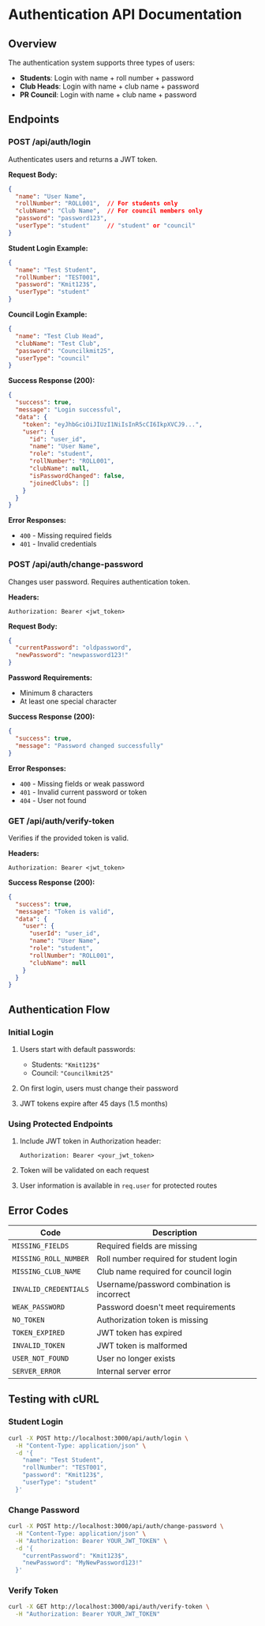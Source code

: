 # Authentication API Documentation

## Overview

The authentication system supports three types of users:
- **Students**: Login with name + roll number + password
- **Club Heads**: Login with name + club name + password  
- **PR Council**: Login with name + club name + password

## Endpoints

### POST /api/auth/login

Authenticates users and returns a JWT token.

**Request Body:**
```json
{
  "name": "User Name",
  "rollNumber": "ROLL001",  // For students only
  "clubName": "Club Name",  // For council members only
  "password": "password123",
  "userType": "student"     // "student" or "council"
}
```

**Student Login Example:**
```json
{
  "name": "Test Student",
  "rollNumber": "TEST001",
  "password": "Kmit123$",
  "userType": "student"
}
```

**Council Login Example:**
```json
{
  "name": "Test Club Head",
  "clubName": "Test Club",
  "password": "Councilkmit25",
  "userType": "council"
}
```

**Success Response (200):**
```json
{
  "success": true,
  "message": "Login successful",
  "data": {
    "token": "eyJhbGciOiJIUzI1NiIsInR5cCI6IkpXVCJ9...",
    "user": {
      "id": "user_id",
      "name": "User Name",
      "role": "student",
      "rollNumber": "ROLL001",
      "clubName": null,
      "isPasswordChanged": false,
      "joinedClubs": []
    }
  }
}
```

**Error Responses:**
- `400` - Missing required fields
- `401` - Invalid credentials

### POST /api/auth/change-password

Changes user password. Requires authentication token.

**Headers:**
```
Authorization: Bearer <jwt_token>
```

**Request Body:**
```json
{
  "currentPassword": "oldpassword",
  "newPassword": "newpassword123!"
}
```

**Password Requirements:**
- Minimum 8 characters
- At least one special character

**Success Response (200):**
```json
{
  "success": true,
  "message": "Password changed successfully"
}
```

**Error Responses:**
- `400` - Missing fields or weak password
- `401` - Invalid current password or token
- `404` - User not found

### GET /api/auth/verify-token

Verifies if the provided token is valid.

**Headers:**
```
Authorization: Bearer <jwt_token>
```

**Success Response (200):**
```json
{
  "success": true,
  "message": "Token is valid",
  "data": {
    "user": {
      "userId": "user_id",
      "name": "User Name",
      "role": "student",
      "rollNumber": "ROLL001",
      "clubName": null
    }
  }
}
```

## Authentication Flow

### Initial Login
1. Users start with default passwords:
   - Students: `"Kmit123$"`
   - Council: `"Councilkmit25"`

2. On first login, users must change their password

3. JWT tokens expire after 45 days (1.5 months)

### Using Protected Endpoints
1. Include JWT token in Authorization header:
   ```
   Authorization: Bearer <your_jwt_token>
   ```

2. Token will be validated on each request

3. User information is available in `req.user` for protected routes

## Error Codes

| Code | Description |
|------|-------------|
| `MISSING_FIELDS` | Required fields are missing |
| `MISSING_ROLL_NUMBER` | Roll number required for student login |
| `MISSING_CLUB_NAME` | Club name required for council login |
| `INVALID_CREDENTIALS` | Username/password combination is incorrect |
| `WEAK_PASSWORD` | Password doesn't meet requirements |
| `NO_TOKEN` | Authorization token is missing |
| `TOKEN_EXPIRED` | JWT token has expired |
| `INVALID_TOKEN` | JWT token is malformed |
| `USER_NOT_FOUND` | User no longer exists |
| `SERVER_ERROR` | Internal server error |

## Testing with cURL

### Student Login
```bash
curl -X POST http://localhost:3000/api/auth/login \
  -H "Content-Type: application/json" \
  -d '{
    "name": "Test Student",
    "rollNumber": "TEST001", 
    "password": "Kmit123$",
    "userType": "student"
  }'
```

### Change Password
```bash
curl -X POST http://localhost:3000/api/auth/change-password \
  -H "Content-Type: application/json" \
  -H "Authorization: Bearer YOUR_JWT_TOKEN" \
  -d '{
    "currentPassword": "Kmit123$",
    "newPassword": "MyNewPassword123!"
  }'
```

### Verify Token
```bash
curl -X GET http://localhost:3000/api/auth/verify-token \
  -H "Authorization: Bearer YOUR_JWT_TOKEN"
```